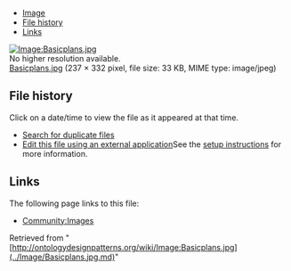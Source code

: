 * [Image](../Image/Basicplans.jpg.md#file)
* [File history](../Image/Basicplans.jpg.md#filehistory)
* [Links](../Image/Basicplans.jpg.md#filelinks)

[![Image:Basicplans.jpg](../../../images/e/e5/Basicplans.jpg)](../../../images/e/e5/Basicplans.jpg)  
No higher resolution available.  
[Basicplans.jpg](../../../images/e/e5/Basicplans.jpg)‎ (237 × 332 pixel, file size: 33 KB, MIME type: image/jpeg)

## File history

Click on a date/time to view the file as it appeared at that time.



  
* [Search for duplicate files](http://ontologydesignpatterns.org/wiki/Special:FileDuplicateSearch/Basicplans.jpg "Special:FileDuplicateSearch/Basicplans.jpg")
* [Edit this file using an external application](http://ontologydesignpatterns.org/wiki/index.php?title=Image:Basicplans.jpg&action=edit&externaledit=true&mode=file "Image:Basicplans.jpg")See the [setup instructions](http://www.mediawiki.org/wiki/Manual:External_editors "http://www.mediawiki.org/wiki/Manual:External_editors") for more information.

## Links



The following page links to this file:


* [Community:Images](../Community/Images.md "Community:Images")


Retrieved from "[http://ontologydesignpatterns.org/wiki/Image:Basicplans.jpg](../Image/Basicplans.jpg.md)"